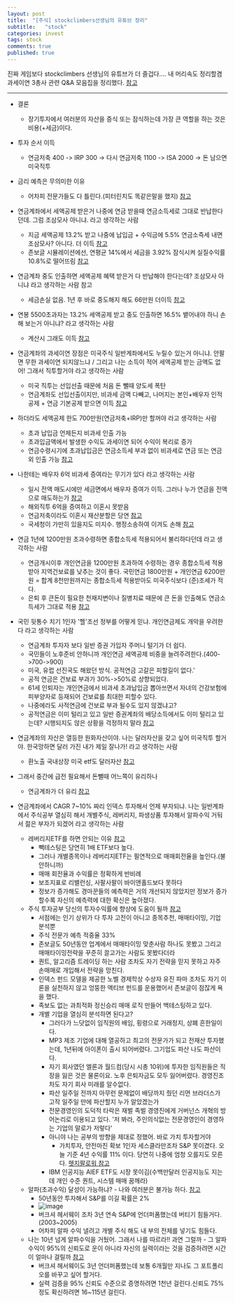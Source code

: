 ```yaml
---
layout: post
title:  "[주식] stockclimbers선생님의 유튜브 정리"
subtitle:   "stock"
categories: invest
tags: stock
comments: true
published: true
---
```


진짜 게임보다 stockclimbers 선생님의 유튜브가 더 즐겁다.... 내 머리속도 정리할겸 과세이연 3총사 관련 Q&A 모음집을 정리했다. [참고](https://www.youtube.com/watch?v=A8nrsavwPws)

---

- 결론
    * 장기투자에서 여러분의 자산을 증식 또는 잠식하는데 가장 큰 역할을 하는 것은 비용(+세금)이다.
  
- 투자 순서 이득
    * 연금저축 400 -> IRP 300 -> 다시 연금저축 1100 -> ISA 2000 -> 돈 남으면 미국직투
  
- 금리 예측은 무의미한 이유
    * 어차피 전문가들도 다 틀린다.(피터린치도 똑같은말을 했지) [참고](https://www.isabelnet.com/u-s-10-year-treasury-rate-and-forecasts-from-the-feds-quarterly-survey-of-professional-forecasters/)
  
- 연금계좌에서 세액공제 받은거 나중에 연금 받을때 연금소득세로 그대로 반납한다던데. 그럼 조삼모사 아니냐. 라고 생각하는 사람
    * 지금 세액공제 13.2% 받고 나중에 납입금 + 수익금에 5.5% 연금소즉세 내면 조삼모사? 아니다. 더 이득 [참고](https://www.youtube.com/watch?v=UcbCXbsDe-8)
    * 존보글 시뮬레이션에선, 연평균 14%에서 세금을 3.92% 잠식시켜 실질수익률 10.8%로 떨어뜨림 [참고](https://www.youtube.com/watch?v=7wTnXLryX0o)
  
- 연금계좌 중도 인출하면 세액공제 혜택 받은거 다 반납해야 한다는데? 조삼모사 아니냐 라고 생각하는 사람 참고
    * 세금손실 없음. 1년 후 바로 중도해지 해도 66만원 더이득 [참고](https://www.youtube.com/watch?v=b0Zsjqz16n8)
  
- 연봉 5500초과자는 13.2% 세액공제 받고 중도 인출하면 16.5% 뱉어내야 하니 손해 보는거 아니냐? 라고 생각하는 사람
    * 계산시 그래도 이득 [참고](https://www.youtube.com/watch?v=ch6Jdk4v7ZI)
  
- 연금계좌의 과세이연 장점은 미국주식 일반계좌에서도 누릴수 있는거 아니냐. 안팔면 무한 과세이연 되지않느냐 / 그리고 나는 소득이 적어 세액공제 받는 금액도 없어! 그래서 직투할거야 라고 생각하는 사람
    * 미국 직투는 선입선출 때문에 처음 돈 뺄때 양도세 폭탄
    * 연금계좌도 선입선출이지만, 비과세 금액 다빼고, 나머지는 본인+배우자 인적공제 + 연금 기본공제 받으면 이득 [참고](https://www.youtube.com/watch?v=U-2bysfWPeg)
  
- 하더라도 세액공제 한도 700만원(연금저축+IRP)만 할꺼야 라고 생각하는 사람
    * 초과 납입금 언제든지 비과세 인출 가능
    * 초과입금액에서 발생한 수익도 과세이연 되어 수익이 복리로 증가 
    * 연금수령시기에 초과납입금은 연금소득세 부과 없이 비과세로 연금 또는 연금외 인출 가능 [참고](https://www.youtube.com/watch?v=dpP9eb95fgc)
  
- 나한테는 배우자 6억 비과세 증여라는 무기가 있다 라고 생각하는 사람
    * 일시 전액 매도시에만 세금면에서 배우자 증여가 이득. 그러나 누가 연금을 전액으로 매도하는가 [참고](https://www.youtube.com/watch?v=qrPZy9KcBnY)
    * 해외직투 6억을 증여하고 이혼시 못받음 
    * 연금저축이라도 이혼시 재산분할은 당연 [참고](https://www.youtube.com/watch?v=FDlNuDgBF_U)
    * 국세청이 가만히 있을지도 미지수. 행정소송하여 이겨도 손해 [참고](https://www.youtube.com/watch?v=cUg8WSI2aVY)
  
- 연금 1년에 1200만원 초과수령하면 종합소득세 적용되어서 불리하다던데 라고 생각하는 사람
    * 연금개시이후 개인연금을 1200만원 초과하여 수령하는 경우 종합소득세 적용받아 지역건보료를 낮추는 것이 좋다. 국민연금 1800만원 + 개인연금 6200만원 = 합계 8천만원까지는 종합소득세 적용받아도 미국주식보다 (준)조세가 적다. 
    * 은퇴 후 큰돈이 필요한 천재지변이나 질병치료 때문에 큰 돈을 인출해도 연금소득세가 그대로 적용 [참고](https://www.youtube.com/watch?v=s8kqkIWLxHQ)
  
- 국민 뒷통수 치기 1인자 '헬'조선 정부를 어떻게 믿냐. 개인연금제도 개악을 우려한다 라고 생각하는 사람
    * 연금계좌 투자자 보다 일반 증권 가입자 주머니 털기가 더 쉽다.
    * 국민들이 노후준비 안하니까 개인연금 세액공제 비중을 늘려주려한다.(400->700->900)
    * 미국, 유럽 선진국도 해왔던 방식. 공적연금 고갈은 피할길이 없다.'
    * 공적 연금은 건보료 부과가 30%->50%로 상향되었다.
    * 61세 인퇴자는 개인연금에서 비과세 초과납입금 뽑아쓰면서 자녀의 건강보험에 피부양자로 등재되어 건보료를 최대한 피할수 있다.
    * 나중에라도 사적연금에 건보료 부과 될수도 있지 않겠냐고?
    * 공적연금은 이미 털리고 있고 일반 증권계좌의 배당소득에서도 이미 털리고 있는데? 시행되지도 않은 상황을 걱정하지 말라 [참고](https://www.youtube.com/watch?v=zTbN_ApWdww)
  
- 연금계좌의 자산은 열등한 원화자산이야. 나는 달러자산을 갖고 싶어 미국직투 할거야. 한국망하면 달러 가진 내가 제일 잘나가! 라고 생각하는 사람
    * 환노출 국내상장 미국 etf도 달러자산 [참고](https://blog.naver.com/stockclimbers/222749366031)
  
- 그래서 중간에 급전 필요해서 돈뺄때 어느쪽이 유리하나
    * 연금계좌가 더 유리 [참고](https://www.youtube.com/watch?v=fSYcdx3qHzE)
  
- 연금계좌에서 CAGR 7~10% 짜리 인덱스 투자해서 언제 부자되냐. 나는 일반계좌에서 주식공부 열심히 해서 개별주식, 레버리지, 파생상품 투자해서 알파수익 거둬서 젊은 부자가 되겠어 라고 생각하는 사람
    * 레버리지ETF를 하면 안되는 이유 [참고](https://www.youtube.com/watch?v=Q55eEtlUiPc)
        * 빽테스팅은 당연히 1배 ETF보다 높다.
        * 그러나 개별종목이나 레버리지ETF는 필연적으로 매매회전율을 높인다.(불안하니까)
        * 매매 회전율과 수익률은 정확하게 반비례
        * 보조지표로 리밸런싱, 사팔사팔이 바이앤홀드보다 못하다
        * 정보가 증가해도 경마꾼들의 예측력은 거의 개선되지 않았지만 정보가 증가할수록 자신의 예측력에 대한 확신은 높아졌다. 
    * 주식 투자공부 당신의 투자수익률에 향상에 도움이 될까 [참고](https://www.youtube.com/watch?v=bemKcA_s3IM) 
        * 서점에는 인기 상위가 다 투자 고전이 아니고 종목추천, 매매타이밍, 기업 분석뿐
        * 주식 전문가 예측 적중율 33%
        * 존보글도 50년동안 업계에서 매매타이밍 맞춘사람 하나도 못봤고 그리고 매매타이밍전략을 꾸준히 끌고가는 사람도 못봤다더라
        * 퀀트, 알고리즘 트레이딩 하는 사람 조차도 자기 전략을 믿지 못하고 자주 손매매로 개입해서 전략을 망친다.
        * 인덱스 펀드 모델을 제공한 노벨 경제학상 수상자 유진 파마 조차도 자기 이론을 실천하지 않고 엉뚱한 액티브 펀드를 운용했어서 존보글이 점잖게 욕을 했다.
        * 족보도 없는 과최적화 정신승리 매매 로직 만들어 백테스팅하고 있다.
        * 개별 기업을 열심히 분석하면 된다고?
            * 그러다가 느닷없이 임직원의 배임, 횡령으로 거래정지, 상폐 흔한일이다.
            * MP3 제조 기업에 대해 열공하고 최고의 전문가가 되고 전재산 투자했는데, 1년뒤에 아이폰이 출시 되어버렸다. 그기업도 파산 나도 파산이다.
            * 자기 회사였던 엘론과 월드컴(당시 시총 10위)에 투자한 임직원들은 직장을 잃은 것은 물론이요. 노후 은퇴자금도 모두 잃어버렸다. 경영진조차도 자기 회사 미래를 알수없다.
            * 파산 일주일 전까지 아무런 문제없이 배당까지 줬던 리먼 브라더스가 고작 일주일 만에 파산할지 누가 알았겠는가
            * 전문경영인의 도덕적 타락은 재벌 족벌 경영진에게 거버넌스 개혁의 방어논리로 이용되고 있다. '저 봐라, 주인의식없는 전문경영인이 경영하는 기업의 말로가 저렇다'
            * 아니야 나는 공부의 방향을 제대로 정했어. 바로 가치 투자할거야
                * 가치투자, 안전마진 확보 1인자 세스클라만조차 S&P 못이겼다. 오늘 기준 4년 수익률 11% 이다. 당연히 나중에 엄청 오를지도 모른다. [헷지팔로워 참고](https://hedgefollow.com/funds/Baupost+Group+Ma)
            * IBM 인공지능 AIEF ETF도 시장 못이김(수백만달러 인공지능도 지는데 개인 수준 퀀트, 시스템 매매 꿈깨라)
    * 알파(초과수익) 달성이 가능하냐? - 나와 여러분은 불가능 하다. [참고](https://www.youtube.com/watch?v=bdnGLnrAh6M)
        * 50년동안 투자해서 S&P를 이길 확률은 2%
        * ![image](https://user-images.githubusercontent.com/28734765/178541820-3e61bcef-d821-4c96-a21e-72070cff6752.png)
        * 버크셔 헤서웨이 조차 3년 연속 S&P에 언더퍼폼했는데 버티기 힘들거다.(2003~2005)
        * 어차피 알파 수익 낼려고 개별 주식 해도 내 부의 전체를 넣기도 힘들다.
    * 나는 10년 넘게 알파수익을 거뒀어. 그래서 나를 따르라!! 과연 그럴까 - 그 알파 수익이 95%의 신뢰도로 운이 아니라 자신의 실력이라는 것을 검증하려면 시간이 얼마나 걸릴까 [참고](https://www.youtube.com/watch?v=ehTnBqCGPxY)
        * 버크셔 헤서웨이도 3년 언더퍼폼했는데 보통 6개월만 지나도 그 포트폴리오를 바꾸고 싶어 할거다.
        * 실력 검증을 95% 신뢰도 수준으로 증명하려면 1천년 걸린다.신뢰도 75% 정도 확신하려면 16~115년 걸린다.
